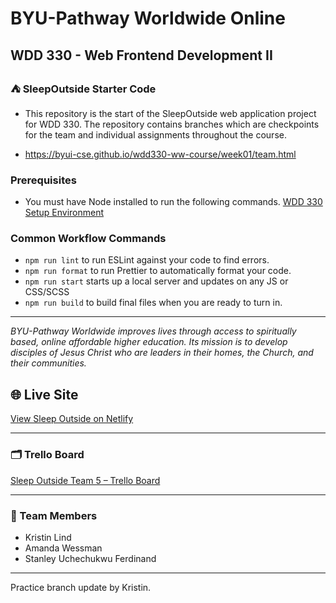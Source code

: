 # BYU-Pathway Worldwide Online
## WDD 330 - Web Frontend Development II

### ⛺ SleepOutside Starter Code

 - This repository is the start of the SleepOutside web application project for WDD 330. The repository contains branches which are checkpoints for the team and individual assignments throughout the course.

 - https://byui-cse.github.io/wdd330-ww-course/week01/team.html

### Prerequisites

- You must have Node installed to run the following commands.
[WDD 330 Setup Environment](https://byui-cse.github.io/wdd330-ww-course/intro/) 

### Common Workflow Commands

- `npm run lint` to run ESLint against your code to find errors.
- `npm run format` to run Prettier to automatically format your code.
- `npm run start` starts up a local server and updates on any JS or CSS/SCSS 
- `npm run build` to build final files when you are ready to turn in.


---
_BYU-Pathway Worldwide improves lives through access to spiritually based, online affordable higher education. Its mission is to develop disciples of Jesus Christ who are leaders in their homes, the Church, and their communities._
## 🌐 Live Site  
[View Sleep Outside on Netlify](https://sleepoutside-team5.netlify.app)

---

### 🗂 Trello Board  
[Sleep Outside Team 5 – Trello Board](https://trello.com/invite/b/690109112ad3d019b1ea0dd3/ATTIc5b758097f3c905bba169b957b5ee46e87F2A02C/sleep-outside-team-5)

---

### 👥 Team Members  
- Kristin Lind  
- Amanda Wessman  
- Stanley Uchechukwu Ferdinand  

---
Practice branch update by Kristin.
